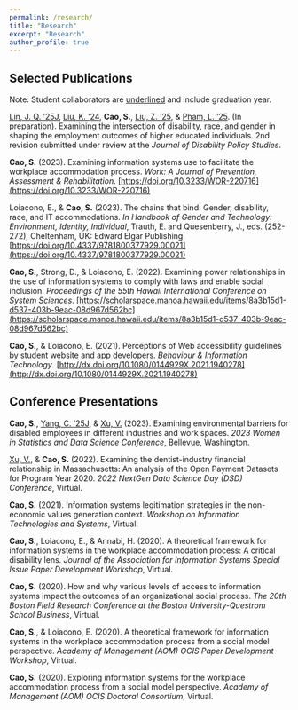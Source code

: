 ```yaml
---
permalink: /research/
title: "Research"
excerpt: "Research"
author_profile: true
---
```


## Selected Publications

Note: Student collaborators are <u>underlined</u> and include graduation year.

<u>Lin, J. Q. ’25J</u>, <u>Liu, K. ’24</u>, **Cao, S.**, <u>Liu, Z. ’25</u>, & <u>Pham, L. ’25</u>. (In preparation). Examining the intersection of disability, race, and gender in shaping the employment outcomes of higher educated individuals. 2nd revision submitted under review at the *Journal of Disability Policy Studies*.

**Cao, S.** (2023). Examining information systems use to facilitate the workplace accommodation process. *Work: A Journal of Prevention, Assessment & Rehabilitation*. [https://doi.org/10.3233/WOR-220716](https://doi.org/10.3233/WOR-220716)

Loiacono, E., & **Cao, S.** (2023). The chains that bind: Gender, disability, race, and IT accommodations. *In Handbook of Gender and Technology: Environment, Identity, Individual*, Trauth, E. and Quesenberry, J., eds. (252-272), Cheltenham, UK: Edward Elgar Publishing. [https://doi.org/10.4337/9781800377929.00021](https://doi.org/10.4337/9781800377929.00021)

**Cao, S.**, Strong, D., & Loiacono, E. (2022). Examining power relationships in the use of information systems to comply with laws and enable social inclusion. *Proceedings of the 55th Hawaii International Conference on System Sciences*. [https://scholarspace.manoa.hawaii.edu/items/8a3b15d1-d537-403b-9eac-08d967d562bc](https://scholarspace.manoa.hawaii.edu/items/8a3b15d1-d537-403b-9eac-08d967d562bc)

**Cao, S.**, & Loiacono, E. (2021). Perceptions of Web accessibility guidelines by student website and app developers. *Behaviour & Information Technology*.  [http://dx.doi.org/10.1080/0144929X.2021.1940278](http://dx.doi.org/10.1080/0144929X.2021.1940278)

## Conference Presentations

**Cao, S.**, <u>Yang, C. ’25J</u>, & <u>Xu, V.</u> (2023). Examining environmental barriers for disabled employees in different industries and work spaces. *2023 Women in Statistics and Data Science Conference*, Bellevue, Washington.

<u>Xu, V.</u>, & **Cao, S.** (2022). Examining the dentist-industry financial relationship in Massachusetts: An analysis of the Open Payment Datasets for Program Year 2020. *2022 NextGen Data Science Day (DSD) Conference*, Virtual.

**Cao, S.** (2021). Information systems legitimation strategies in the non-economic values generation context. *Workshop on Information Technologies and Systems*, Virtual.

**Cao, S.**, Loiacono, E., & Annabi, H. (2020). A theoretical framework for information systems in the workplace accommodation process: A critical disability lens. *Journal of the Association for Information Systems Special Issue Paper Development Workshop*, Virtual.

**Cao, S.** (2020). How and why various levels of access to information systems impact the outcomes of an organizational social process. *The 20th Boston Field Research Conference at the Boston University-Questrom School Business*, Virtual.

**Cao, S.**, & Loiacono, E. (2020). A theoretical framework for information systems in the workplace accommodation process from a social model perspective. *Academy of Management (AOM) OCIS Paper Development Workshop*, Virtual.

**Cao, S.** (2020). Exploring information systems for the workplace accommodation process from a social model perspective. *Academy of Management (AOM) OCIS Doctoral Consortium*, Virtual.
